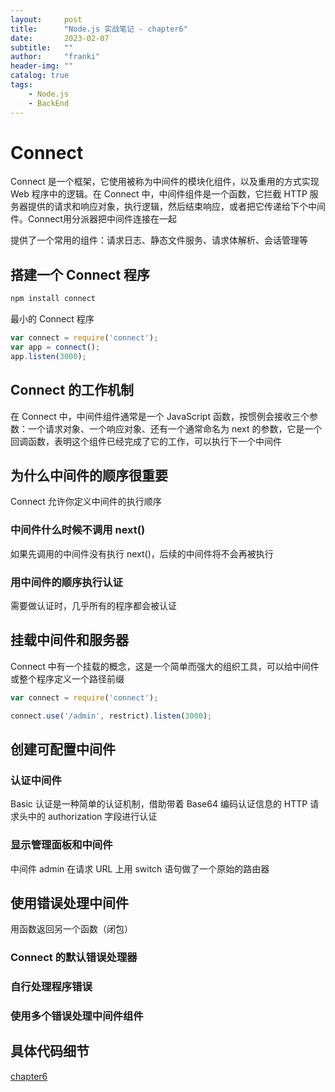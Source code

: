 ```yaml
---
layout:     post
title:      "Node.js 实战笔记 - chapter6"
date:       2023-02-07
subtitle:   ""
author:     "franki"
header-img: ""
catalog: true
tags:
    - Node.js
    - BackEnd
---
```


# Connect

Connect 是一个框架，它使用被称为中间件的模块化组件，以及重用的方式实现 Web 程序中的逻辑。在 Connect 中，中间件组件是一个函数，它拦截 HTTP 服务器提供的请求和响应对象，执行逻辑，然后结束响应，或者把它传递给下个中间件。Connect用分派器把中间件连接在一起

提供了一个常用的组件：请求日志、静态文件服务、请求体解析、会话管理等

## 搭建一个 Connect 程序

```bash
npm install connect
```

最小的 Connect 程序

```js
var connect = require('connect');
var app = connect();
app.listen(3000);
```

## Connect 的工作机制

在 Connect 中，中间件组件通常是一个 JavaScript 函数，按惯例会接收三个参数：一个请求对象、一个响应对象、还有一个通常命名为 next 的参数，它是一个回调函数，表明这个组件已经完成了它的工作，可以执行下一个中间件

## 为什么中间件的顺序很重要

Connect 允许你定义中间件的执行顺序

### 中间件什么时候不调用 next()

如果先调用的中间件没有执行 next()，后续的中间件将不会再被执行

### 用中间件的顺序执行认证

需要做认证时，几乎所有的程序都会被认证

## 挂载中间件和服务器

Connect 中有一个挂载的概念，这是一个简单而强大的组织工具，可以给中间件或整个程序定义一个路径前缀

```js
var connect = require('connect');

connect.use('/admin', restrict).listen(3000);
```

## 创建可配置中间件

### 认证中间件

Basic 认证是一种简单的认证机制，借助带着 Base64 编码认证信息的 HTTP 请求头中的 authorization 字段进行认证

### 显示管理面板和中间件

中间件 admin 在请求 URL 上用 switch 语句做了一个原始的路由器

## 使用错误处理中间件

用函数返回另一个函数（闭包）

### Connect 的默认错误处理器

### 自行处理程序错误

### 使用多个错误处理中间件组件

## 具体代码细节

[chapter6](https://github.com/NikFranki/node-in-action/tree/master/chapter6)
